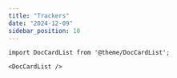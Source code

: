```yaml
---
title: "Trackers"
date: "2024-12-09"
sidebar_position: 10
---
```


```mdx-code-block
import DocCardList from '@theme/DocCardList';

<DocCardList />
```

